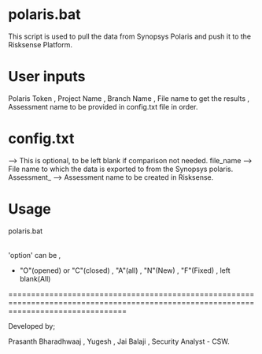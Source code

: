 # polaris.bat

This script is used to pull the data from Synopsys Polaris and push it to the Risksense Platform.

# User inputs

Polaris Token , Project Name , Branch Name , File name to get the results , Assessment name to be provided in config.txt file in order.

# config.txt 

<polaris token>
<project name>
<branch name>
<comparison branch name> --> This is optional, to be left blank if comparison not needed.
file_name --> File name to which the data is exported to from the Synopsys polaris.
Assessment_ --> Assessment name to be created in Risksense.


# Usage 

polaris.bat <option>

'option' can be , 

* "O"(opened) or "C"(closed) , "A"(all) , "N"(New) , "F"(Fixed) , left blank(All)

======================================================================================================================================

Developed by;

Prasanth Bharadhwaaj ,
Yugesh ,
Jai Balaji ,
Security Analyst - CSW.
